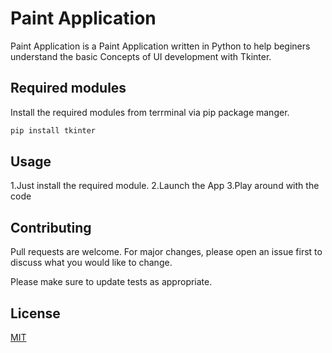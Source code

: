 # Paint Application

Paint Application is a Paint Application written in Python to help beginers understand the basic Concepts of UI development with Tkinter.

## Required modules

Install the required modules from terrminal via pip package manger.

```bash
pip install tkinter
```

## Usage

1.Just install the required module.
2.Launch the App
3.Play around with the code

## Contributing
Pull requests are welcome. For major changes, please open an issue first to discuss what you would like to change.

Please make sure to update tests as appropriate.

## License
[MIT](https://choosealicense.com/licenses/mit/)
